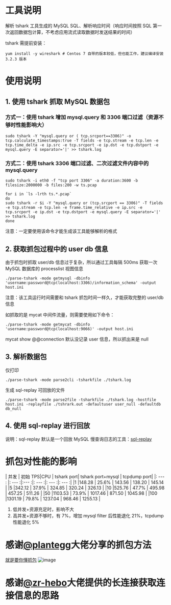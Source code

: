 # 工具说明
解析 tshark 工具生成的 MySQL SQL、解析响应时间（响应时间按照 SQL 第一次返回数据包计算，不考虑应用流式读取数据时发送结果的时间）

tshark 需提前安装：

```
yum install -y wireshark # Centos 7 自带的版本较低，但也能工作，建议编译安装 3.2.3 版本
```


# 使用说明
## 1. 使用 tshark 抓取 MySQL 数据包
### 方式一：使用 tshark 增加 mysql.query 和 3306 端口过滤（资源不够时性能影响大）
```
sudo tshark -Y "mysql.query or ( tcp.srcport==3306)" -o tcp.calculate_timestamps:true -T fields -e tcp.stream -e tcp.len -e tcp.time_delta -e ip.src -e tcp.srcport -e ip.dst -e tcp.dstport -e mysql.query -E separator='|' >> tshark.log
```
### 方式二：使用 tshark 3306 端口过滤、二次过滤文件内容中的 mysql.query
```
sudo tshark -i eth0 -f "tcp port 3306" -a duration:3600 -b filesize:2000000 -b files:200 -w ts.pcap

for i in `ls -lrth ts.*.pcap`
do
sudo tshark -r $i -Y "mysql.query or (tcp.srcport == 3306)" -T fields -e tcp.stream -e tcp.len -e frame.time_relative -e ip.src -e tcp.srcport -e ip.dst -e tcp.dstport -e mysql.query -E separator='|' >> tshark.log
done
```
注意：一定要使用该命令才能生成该工具能够解析的格式
## 2. 获取抓包过程中的 user db 信息
由于抓包时抓取 user/db 信息过于复杂，所以通过工具每隔 500ms 获取一次 MySQL 数据库的 processlist 视图信息

```
./parse-tshark -mode getmysql -dbinfo 'username:password@tcp(localhost:3306)/information_schema' -output host.ini
```
注意：该工具运行时间需要和 tshark 抓包时间一样久，才能获取完整的 user/db 信息

如抓取的是 mycat 中间件流量，则需要使用如下命令：

```
./parse-tshark -mode getmycat -dbinfo 'username:password@tcp(localhost:9066)' -output host.ini

```
mycat show @@connection 默认没记录 user 信息，所以抓出来是 null
## 3. 解析数据包
仅打印

```
./parse-tshark -mode parse2cli -tsharkfile ./tshark.log
```
生成 sql-replay 可回放的文件

```
./parse-tshark -mode parse2file -tsharkfile ./tshark.log -hostfile host.ini -replayfile ./tshrark.out -defaultuser user_null -defaultdb db_null

```
## 4. 使用 sql-replay 进行回放
说明：sql-replay 默认是一个回放 MySQL 慢查询日志的工具：[sql-replay](https://github.com/Bowen-Tang/sql-replay)

# 抓包对性能的影响
| 并发 | 初始 TPS|CPU   |    tshark port| tshark port+mysql | tcpdump port|
|: --- : |: --- :|:--- :|:    ---  :|: --- :|: ---  :|
|1     |148.28   | 25.6%     |    143.56   |  138.20    |  145.14  |
|5     |342.12   | 37.9%     |    324.85     | 320.24   |  326.13  |
|10    |525.76   | 47.7%     |    495.98     | 457.25   |  511.26  |
|50    |1103.53  | 73.9%     |    1017.46    | 871.50   |  1045.98 |
|100   |1301.19  | 79.8%     |    1237.04    | 968.46   |  1255.13 |
1. 低并发+资源充足时，影响不大
2. 高并发+资源不够时，有 7%，增加 mysql filter 后性能退化 21%，tcpdump 性能退化 5%

# 感谢[@plantegg](https://plantegg.github.io/)大佬分享的抓包方法
[就是要你懂抓包](https://plantegg.github.io/2019/06/21/%E5%B0%B1%E6%98%AF%E8%A6%81%E4%BD%A0%E6%87%82%E6%8A%93%E5%8C%85--WireShark%E4%B9%8B%E5%91%BD%E4%BB%A4%E8%A1%8C%E7%89%88tshark/)
![image](https://github.com/Bowen-Tang/parse-tshark/assets/52245161/c1f28317-c5c6-43bb-b568-3ce9eb7504a3)
# 感谢[@zr-hebo](https://github.com/zr-hebo/sniffer-agent)大佬提供的长连接获取连接信息的思路
